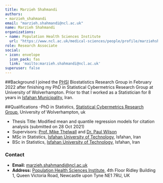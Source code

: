 ```yaml
---
title: Marzieh Shahmandi
authors:
- marzieh_shahmandi
email: "marzieh.shahmandi@ncl.ac.uk"
name: Marzieh Shahmandi
organizations:
- name: Population Health Sciences Institute
  url: "https://www.ncl.ac.uk/medical-sciences/people/profile/marziehshahmandi.html"
role: Research Associate
social:
- icon: envelope
  icon_pack: fas
  link: 'mailto:marzieh.shahmandi@ncl.ac.uk'
superuser: false
---
```

##Background 
I joined the [PHSI](https://www.ncl.ac.uk/medical-sciences/research/institutes/health-sciences/) Biostatistics Research Group in February 2022 after finishing my PhD in Statistical Cybermetrics Research Group at University of Wolverhampton. Prior to that I worked as a Statistician for 8 years in [Isfahan Municipality](https://isfahan.ir), Iran. 

##Qualifications 
-PhD in Statistics, [Statistical Cybermetrics Research Group](http://cybermetrics.wlv.ac.uk), University of Wolverhampton, uk
  - Thesis Title: Modified mean and quantile regression models for citation analysis (submitted on 28 Oct 2021)
  - Supervisors: [Prof. Mike Thelwall](http://www.scit.wlv.ac.uk/~cm1993/) and [Dr. Paul Wilson](https://researchers.wlv.ac.uk/PaulJWilson/about)
- MSc in Statistics, [Isfahan University of Technology](http://english.iut.ac.ir/), Isfahan, Iran
- BSc in Statistics, [Isfahan University of Technology](http://english.iut.ac.ir/), Isfahan, Iran


### Contact

- __Email:__ [marzieh.shahmandi@ncl.ac.uk](mailto:marzieh.shahmandi@ncl.ac.uk)
- __Address:__ [Population Health Sciences Institute](https://www.ncl.ac.uk/medical-sciences/research/institutes/health-sciences/), 4th Floor Ridley Building 1, Queen Victoria Road, Newcastle upon Tyne NE1 7RU, UK
